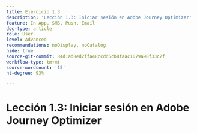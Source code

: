 ```yaml
---
title: Ejercicio 1.3
description: 'Lección 1.3: Iniciar sesión en Adobe Journey Optimizer'
feature: In App, SMS, Push, Email
doc-type: article
role: User
level: Advanced
recommendations: noDisplay, noCatalog
hide: true
source-git-commit: 84d1ad8ed2ffa48ccdd5cb8faac1079a98f33c7f
workflow-type: tm+mt
source-wordcount: '15'
ht-degree: 93%

---
```



# Lección 1.3: Iniciar sesión en Adobe Journey Optimizer
